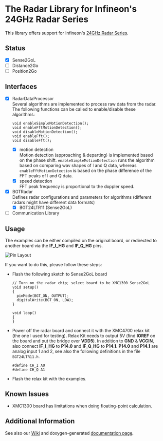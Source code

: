# The Radar Library for Infineon's 24GHz Radar Series 

This library offers support for Infineon's [24GHz Radar Series](https://www.infineon.com/cms/en/product/sensor/radar-sensor-ics/24ghz-radar/).  

## Status
- [x] Sense2GoL
- [ ] Distance2Go
- [ ] Position2Go

## Interfaces
- [x] RadarDataProcessor<br/>
  Several algorithms are implemented to process raw data from the radar. The following functions can be called to enable/disable these algorithms:
  ```
  void enableSimpleMotionDetection();
  void enableFftMotionDetection();
  void disableMotionDetection();
  void enableFft();
  void disableFft();
  ```
  - [x] motion detection<br/>
    Motion detection (approaching & departing) is implemented based on the phase shift. `enableSimpleMotionDetection` runs the algorithm based on comparing wav shapes of I and Q data, whereas `enableFftMotionDetection` is based on the phase difference of the FFT peaks of I and Q data.
  - [x] speed detection<br/>
    FFT peak frequency is proportional to the doppler speed.
- [x] BGTRadar<br/>
  Defines radar configurations and parameters for algorithms (different radars might have different data formats)
  - [x] BGT24LTR11 (Sense2GoL)
- [ ] Communication Library

## Usage
The examples can be either compiled on the original board, or redirected to another board via the **IF_I_HG** and **IF_Q_HG** pins.

![Pin Layout](https://raw.githubusercontent.com/infineon/assets/master/Pictures/Sense2GoL.png)

If you want to do this, please follow these steps:
- Flash the following sketch to Sense2GoL board
  ```
  // Turn on the radar chip; select board to be XMC1300 Sense2GoL
  void setup()
  {
    pinMode(BGT_ON, OUTPUT);
    digitalWrite(BGT_ON, LOW);
  }
  
  void loop()
  {
  }
  ```
- Power off the radar board and connect it with the XMC4700 relax kit (the one I used for testing). 
   Relax Kit needs to output 5V (find **IOREF** on the board and put the bridge over **VDD5**). In addition to **GND** & **VCCIN**, also connect **IF_I_HG** to **P14.0** and **IF_Q_HG** to **P14.1**. **P14.0** and **P14.1** are analog input 1 and 2, see also the following definitions in the file `BGT24LTR11.h`.
  ```
  #define CH_I A0
  #define CH_Q A1
  ```
- Flash the relax kit with the examples.

## Known Issues
- XMC1300 board has limitations when doing floating-point calculation.

## Additional Information
See also our [Wiki](https://github.com/Infineon/XMC-for-Arduino/wiki/Core-Libraries) and doxygen-generated [documentation page](https://github.com/Infineon/InfineonDoxyGenerator).